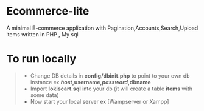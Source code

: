 # Ecommerce-lite
A minimal E-commerce application with Pagination,Accounts,Search,Upload items written in PHP , My sql 

# To run locally
> - Change DB details in **config/dbinit.php** to point to your own db instance ex **$host,$username,$password,$dbname**
> - Import **lokiscart.sql** into your db (it will create a table **items** with some data)
> - Now start your local server ex [Wampserver or Xampp] 